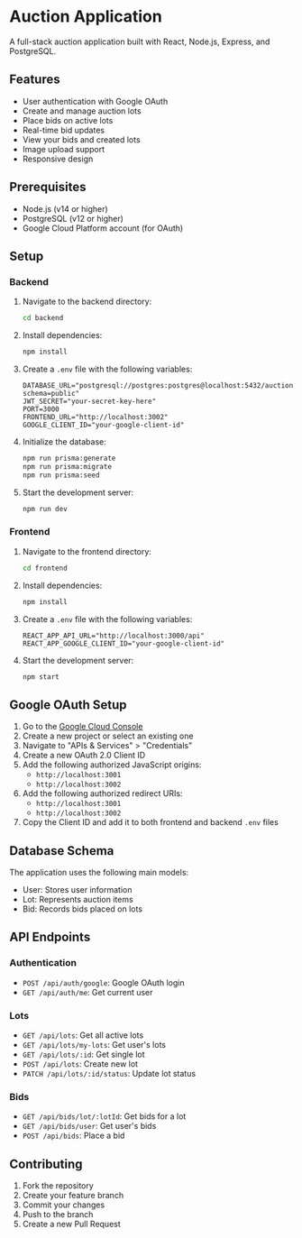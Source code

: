 # Auction Application

A full-stack auction application built with React, Node.js, Express, and PostgreSQL.

## Features

- User authentication with Google OAuth
- Create and manage auction lots
- Place bids on active lots
- Real-time bid updates
- View your bids and created lots
- Image upload support
- Responsive design

## Prerequisites

- Node.js (v14 or higher)
- PostgreSQL (v12 or higher)
- Google Cloud Platform account (for OAuth)

## Setup

### Backend

1. Navigate to the backend directory:
   ```bash
   cd backend
   ```

2. Install dependencies:
   ```bash
   npm install
   ```

3. Create a `.env` file with the following variables:
   ```
   DATABASE_URL="postgresql://postgres:postgres@localhost:5432/auction?schema=public"
   JWT_SECRET="your-secret-key-here"
   PORT=3000
   FRONTEND_URL="http://localhost:3002"
   GOOGLE_CLIENT_ID="your-google-client-id"
   ```

4. Initialize the database:
   ```bash
   npm run prisma:generate
   npm run prisma:migrate
   npm run prisma:seed
   ```

5. Start the development server:
   ```bash
   npm run dev
   ```

### Frontend

1. Navigate to the frontend directory:
   ```bash
   cd frontend
   ```

2. Install dependencies:
   ```bash
   npm install
   ```

3. Create a `.env` file with the following variables:
   ```
   REACT_APP_API_URL="http://localhost:3000/api"
   REACT_APP_GOOGLE_CLIENT_ID="your-google-client-id"
   ```

4. Start the development server:
   ```bash
   npm start
   ```

## Google OAuth Setup

1. Go to the [Google Cloud Console](https://console.cloud.google.com/)
2. Create a new project or select an existing one
3. Navigate to "APIs & Services" > "Credentials"
4. Create a new OAuth 2.0 Client ID
5. Add the following authorized JavaScript origins:
   - `http://localhost:3001`
   - `http://localhost:3002`
6. Add the following authorized redirect URIs:
   - `http://localhost:3001`
   - `http://localhost:3002`
7. Copy the Client ID and add it to both frontend and backend `.env` files

## Database Schema

The application uses the following main models:

- User: Stores user information
- Lot: Represents auction items
- Bid: Records bids placed on lots

## API Endpoints

### Authentication
- `POST /api/auth/google`: Google OAuth login
- `GET /api/auth/me`: Get current user

### Lots
- `GET /api/lots`: Get all active lots
- `GET /api/lots/my-lots`: Get user's lots
- `GET /api/lots/:id`: Get single lot
- `POST /api/lots`: Create new lot
- `PATCH /api/lots/:id/status`: Update lot status

### Bids
- `GET /api/bids/lot/:lotId`: Get bids for a lot
- `GET /api/bids/user`: Get user's bids
- `POST /api/bids`: Place a bid

## Contributing

1. Fork the repository
2. Create your feature branch
3. Commit your changes
4. Push to the branch
5. Create a new Pull Request 